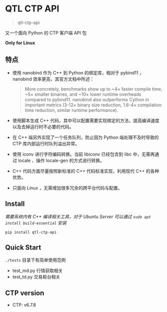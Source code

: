 # QTL CTP API

> qtl-ctp-api

又一个面向 Python 的 CTP 客户端 API 包

**Only for Linux**

## 特点

- 使用 nanobind 作为 C++ 到 Python 的绑定库，相对于 pybind11 ，nanobind 效率更高，其官方文档中所述：
    > More concretely, benchmarks show up to ~4× faster compile time, ~5× smaller binaries, and ~10× lower runtime overheads compared to pybind11. nanobind also outperforms Cython in important metrics (3-12× binary size reduction, 1.6-4× compilation time reduction, similar runtime performance).

- 使用脚本生成 C++ 代码，其中可以配置需要实现绑定的方法，提高编译速度以及去掉运行时不必要的代码。

- 在 C++ 端另外实现了一个任务队列，防止因为 Python 端处理不及时导致的 CTP 库内部运行时队列溢出异常。

- 使用 iconv 进行字符编码转换。当前 libiconv 已经包含到 libc 中，无需再通过 locale 、操作 locale-gen 的方式进行转换。

- C++ 代码方面尽量按照新标准的 C++ 代码标准实现，利用现代 C++ 的各种优势。

- 只面向 Linux ，无需增加很多冗余的跨平台代码与配置。

## Install

*需要系统内有 C++ 编译相关工具，对于 Ubuntu Server 可以通过 `sudo apt install build-essential` 安装*

```
pip install qtl-ctp-api
```

## Quick Start

`./tests` 目录下有简单使用范例

- test_md.py 行情获取相关
- test_td.py 交易柜台相关

## CTP version

- CTP: v6.7.8

